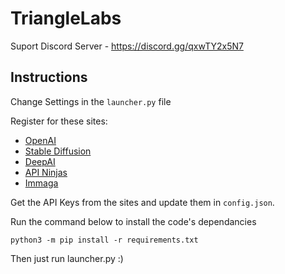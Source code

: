 # TriangleLabs

Suport Discord Server -  https://discord.gg/qxwTY2x5N7

## Instructions
Change Settings in the `launcher.py` file

Register for these sites:
 - [OpenAI](https://auth0.openai.com/u/signup)
 - [Stable Diffusion](https://stablediffusionapi.com/register)
 - [DeepAI](https://deepai.org/)
 - [API Ninjas](https://api-ninjas.com/)
 - [Immaga](https://imagga.com/auth/signup)
 
 Get the API Keys from the sites and update them in `config.json`.
 
 Run the command below to install the code's dependancies
 ```
 python3 -m pip install -r requirements.txt
 ```
 
 Then just run launcher.py :)
